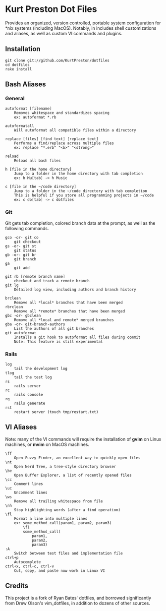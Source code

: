 # Kurt Preston Dot Files

Provides an organized, version controlled, portable system configuration for *nix systems (including MacOS).  Notably, in includes shell customizations and aliases, as well as custom VI commands and plugins.

## Installation

	git clone git://github.com/KurtPreston/dotfiles 
	cd dotfiles
	rake install

## Bash Aliases

### General

	autoformat [filename]
		Removes whitespace and standardizes spacing
		ex: autoformat *.rb
		
	autoformatall
		Will autoformat all compatible files within a directory
		
	replace [files] [find text] [replace text]
		Performs a find/replace across multiple files
		ex: replace "*.erb" "<b>" "<strong>"
		
	reload
		Reload all bash files
		
	h [file in the home directory]
		Jump to a folder in the home directory with tab completion
		ex: h Mu[tab] -> h Music
		
	c [file in the ~/code directory]
		Jump to a folder in the ~/code directory with tab completion
		This is helpful if you store all programming projects in ~/code
		ex: c do[tab] -> c dotfiles
		
### Git

Git gets tab completion, colored branch data at the prompt, as well as the following commands.
	
	gco -or- git co
		git checkout
	gs -or- git st
		git status
	gb -or- git br
		git branch
	ga
		git add
		
	git rb [remote branch name]
		checkout and track a remote branch
	git lg
		Detailed log view, including authors and branch history
		
	brclean
		Remove all *local* branches that have been merged
	rbrclean
		Remove all *remote* branches that have been merged
	gbc -or- gbclean
		Remove all *local and remote* merged branches
	gba -or- git-branch-authors
		List the authors of all git branches
	git autoformat
		Installs a git hook to autoformat all files during commit
		Note: This feature is still experimental
	
### Rails
	
	log
		tail the development log
	tlog
		tail the test log
	rs
		rails server
	rc
		rails console
	rg
		rails generate
	rst
		restart server (touch tmp/restart.txt)

## VI Aliases

Note: many of the VI commands will require the installation of **gvim** on Linux machines, or **mvim** on MacOS machines.

	\ff
		Open Fuzzy Finder, an excellent way to quickly open files
	\nt
		Open Nerd Tree, a tree-style directory browser
	\be
		Open Buffer Explorer, a list of recently opened files
	\cc
		Comment lines
	\uc
		Uncomment lines
	\ws
		Remove all trailing whitespace from file
	\nh
		Stop highlighting words (after a find operation)
	\fl
		Format a line into multiple lines
		ex: some_method_call(param1, param2, param3)
		    \fl
		    some_method_call(
		    	param1,
		    	param2,
		    	param3)
	:A
		Switch between test files and implementation file
	ctrl+p
		Autocomplete
	ctrl+x, ctrl-c, ctrl-v
		Cut, copy, and paste now work in Linux VI

## Credits

This project is a fork of Ryan Bates' dotfiles, and borrowed significantly from Drew Olson's vim_dotfiles, in addition to dozens of other sources.
